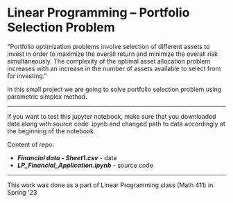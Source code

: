 # Linear Programming – Portfolio Selection Problem

"Portfolio optimization problems involve selection of different assets to invest in order to maximize the overall return and minimize the overall risk simultaneously. The complexity of the optimal asset allocation problem increases with an increase in the number of assets available to select from for investing."

In this small project we are going to solve portfolio selection problem using parametric simplex method.

---
If you want to test this jupyter notebook, make sure that you downloaded data along with source code .ipynb and changed path to data accordingly at the beginning of the notebook.

Content of repo:
* ***Financial data - Sheet1.csv*** - data
* ***LP_Financial_Application.ipynb*** - source code

---
This work was done as a part of Linear Programming class (Math 411) in Spring '23
